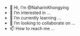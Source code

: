- 👋 Hi, I’m @NaharinKhongying
- 👀 I’m interested in ...
- 🌱 I’m currently learning ...
- 💞️ I’m looking to collaborate on ...
- 📫 How to reach me ...

<!---
NaharinKhongying/NaharinKhongying is a ✨ special ✨ repository because its `README.md` (this file) appears on your GitHub profile.
You can click the Preview link to take a look at your changes.
--->
